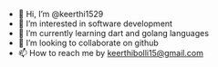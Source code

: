 - 👋 Hi, I’m @keerthi1529
- 👀 I’m interested in software development
- 🌱 I’m currently learning dart and golang languages
- 💞️ I’m looking to collaborate on github
- 📫 How to reach me by keerthibolli15@gmail.com

<!---
keerthi1529/keerthi1529 is a ✨ special ✨ repository because its `README.md` (this file) appears on your GitHub profile.
You can click the Preview link to take a look at your changes.
--->
